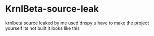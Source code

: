 # KrnlBeta-source-leak
krnlbeta source leaked by me 
used dnspy
u have to make the project yourself its not built
it looks like this
